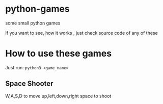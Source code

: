 # python-games
some small python games 

If you want to see, how it works , just check source code of any of these

# How to use these games

Just run: ```python3 <game_name> ``` 


## Space Shooter
W,A,S,D to move up,left,down,right
space to shoot
 

